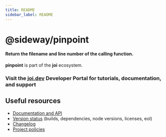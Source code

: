 ```yaml
---
title: README
sidebar_label: README
---
```

# @sideway/pinpoint

#### Return the filename and line number of the calling function.

**pinpoint** is part of the **joi** ecosystem.

### Visit the [joi.dev](https://joi.dev) Developer Portal for tutorials, documentation, and support

## Useful resources

- [Documentation and API](https://joi.dev/module/pinpoint/)
- [Version status](https://joi.dev/resources/status/#pinpoint) (builds, dependencies, node versions, licenses, eol)
- [Changelog](https://joi.dev/module/pinpoint/changelog/)
- [Project policies](https://joi.dev/policies/)


